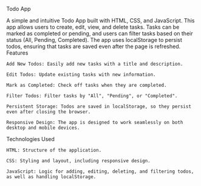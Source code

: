 Todo App

A simple and intuitive Todo App built with HTML, CSS, and JavaScript. This app allows users to create, edit, view, and delete tasks. Tasks can be marked as completed or pending, and users can filter tasks based on their status (All, Pending, Completed). The app uses localStorage to persist todos, ensuring that tasks are saved even after the page is refreshed.
Features

    Add New Todos: Easily add new tasks with a title and description.

    Edit Todos: Update existing tasks with new information.

    Mark as Completed: Check off tasks when they are completed.

    Filter Todos: Filter tasks by "All", "Pending", or "Completed".

    Persistent Storage: Todos are saved in localStorage, so they persist even after closing the browser.

    Responsive Design: The app is designed to work seamlessly on both desktop and mobile devices.

Technologies Used

    HTML: Structure of the application.

    CSS: Styling and layout, including responsive design.

    JavaScript: Logic for adding, editing, deleting, and filtering todos, as well as handling localStorage.

